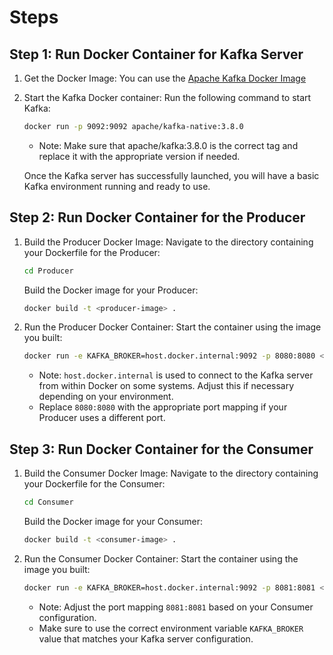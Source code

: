 # Steps
## Step 1: Run Docker Container for Kafka Server
1. Get the Docker Image: You can use the [Apache Kafka Docker Image](https://hub.docker.com/layers/apache/kafka/3.8.0/images/sha256-c9aea96a4813e77e703541b1d8f7d58c9ee05b77353da33684db55c840548791)

1. Start the Kafka Docker container: Run the following command to start Kafka:
	```bash
	docker run -p 9092:9092 apache/kafka-native:3.8.0
	```

	- Note: Make sure that apache/kafka:3.8.0 is the correct tag and replace it with the appropriate version if needed.

	Once the Kafka server has successfully launched, you will have a basic Kafka environment running and ready to use.

## Step 2: Run Docker Container for the Producer
1. Build the Producer Docker Image: Navigate to the directory containing your Dockerfile for the Producer:
	```bash
	cd Producer
	```
	Build the Docker image for your Producer:
	```bash
	docker build -t <producer-image> .
	```
1. Run the Producer Docker Container: Start the container using the image you built:
	```bash
	docker run -e KAFKA_BROKER=host.docker.internal:9092 -p 8080:8080 <producer-image>
	```
	
	- Note: ```host.docker.internal``` is used to connect to the Kafka server from within Docker on some systems. Adjust this if necessary depending on your environment.
	- Replace ```8080:8080``` with the appropriate port mapping if your Producer uses a different port.

## Step 3: Run Docker Container for the Consumer
1. Build the Consumer Docker Image: Navigate to the directory containing your Dockerfile for the Consumer:
	```bash
	cd Consumer
	```
	Build the Docker image for your Consumer:
	```bash
	docker build -t <consumer-image> .
	```
1. Run the Consumer Docker Container: Start the container using the image you built:
	```bash
	docker run -e KAFKA_BROKER=host.docker.internal:9092 -p 8081:8081 <consumer-image>
	```
	
	- Note: Adjust the port mapping ```8081:8081``` based on your Consumer configuration.
	- Make sure to use the correct environment variable ```KAFKA_BROKER``` value that matches your Kafka server configuration.